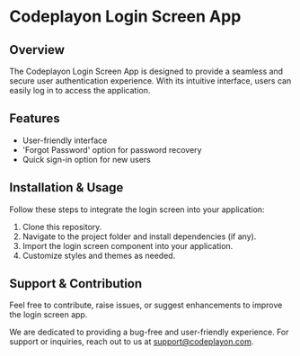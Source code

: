 # Codeplayon Login Screen App

## Overview
The Codeplayon Login Screen App is designed to provide a seamless and secure user authentication experience. With its intuitive interface, users can easily log in to access the application.

## Features
- User-friendly interface
- 'Forgot Password' option for password recovery
- Quick sign-in option for new users

## Installation & Usage
Follow these steps to integrate the login screen into your application:

1. Clone this repository.
2. Navigate to the project folder and install dependencies (if any).
3. Import the login screen component into your application.
4. Customize styles and themes as needed.

## Support & Contribution
Feel free to contribute, raise issues, or suggest enhancements to improve the login screen app.

We are dedicated to providing a bug-free and user-friendly experience. For support or inquiries, reach out to us at support@codeplayon.com.
